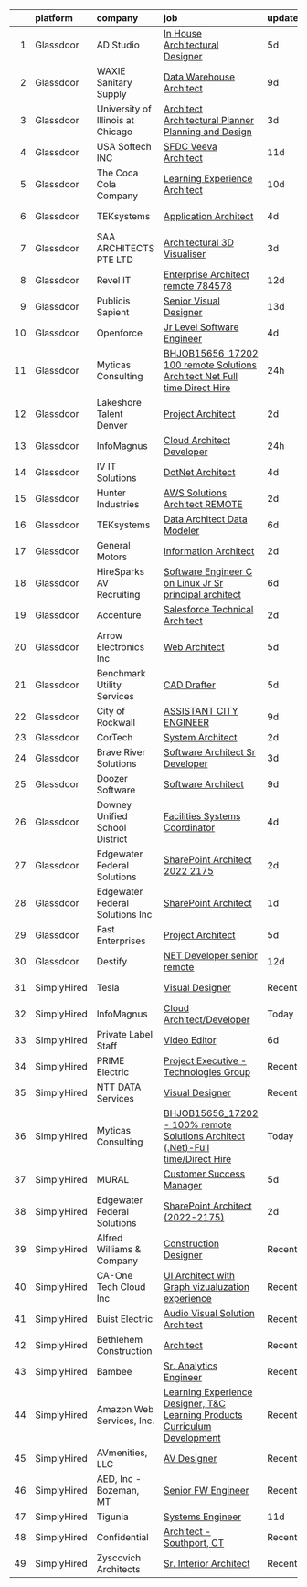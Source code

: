 

|    | platform    | company                           | job                                                                                                                                                                                                                                                                                                                                                                                                                                                                                                                                                                                                                                                                                                                                                                                                                                                                                                                                                                                                                                                                                                                                                                                                                                                                                                                             | update_time   | location           |
|---:|:------------|:----------------------------------|:--------------------------------------------------------------------------------------------------------------------------------------------------------------------------------------------------------------------------------------------------------------------------------------------------------------------------------------------------------------------------------------------------------------------------------------------------------------------------------------------------------------------------------------------------------------------------------------------------------------------------------------------------------------------------------------------------------------------------------------------------------------------------------------------------------------------------------------------------------------------------------------------------------------------------------------------------------------------------------------------------------------------------------------------------------------------------------------------------------------------------------------------------------------------------------------------------------------------------------------------------------------------------------------------------------------------------------|:--------------|:-------------------|
|  1 | Glassdoor   | AD Studio                         | [In House Architectural Designer](https://www.glassdoor.com/partner/jobListing.htm?pos=105&ao=1110586&s=58&guid=0000018113c9b071a35e6dae96044aed&src=GD_JOB_AD&t=SR&vt=w&ea=1&cs=1_baf50fb8&cb=1653894394366&jobListingId=1007889061604&cpc=923E3B470662C757&jrtk=3-0-1g49sjc4tq6h9801-1g49sjc5bq694800-19108b582bacfb16--6NYlbfkN0D-BTrVf7o3wv-hKAcNcwIx-aQOMequAHKwlG7hMu0xWMSw-BENgU6pOhmAel38EKClc6vd9imSFdw5JjbC3uOYUu1o6Iypy_ASTIwuKNe4VnySsvIs4FGaeSNHpmc0G0mHftPoqdPEs04grdansq1FErvwL0dWmu25vAN9TQe0TIg1CSDsscMSgQoTqFNvMrYcQRVGZ3fZ6oYlzTEA76ntiaUPOVEoa4M6OW16A1Vk08L2PgzDe29hEZDpC6AQRxkZ-uGjs54O-Vd6SzMYhIV9_XXFZu5O_e3IT7dW-yi4GiACjubCY9b5EDZVLsazG7hS0YB6s6ONMBQGpkHm0yzc3MdDhOi_oJAcI8kb16dFL8-rFzSGzjVbKOiddDGFz3-ReMv3bM1M7P-oSv42jbRn4pwUoCQrty5ecYdnXynVLV4SpJHuKZ03WgjioxupJKiuW4-CrfwFbtFxD_GGFMhbFtzV8T6rC__JyZq4WTnJy84UCLHkNv3wTrk7gJUgP8-j1_tjick6Kg%3D%3D)                                                                                                                                                                                                                                                                                                                                                                                                                                          | 5d            | San Juan, PR       |
|  2 | Glassdoor   | WAXIE Sanitary Supply             | [Data Warehouse Architect](https://www.glassdoor.com/partner/jobListing.htm?pos=110&ao=1110586&s=58&guid=0000018113c9b071a35e6dae96044aed&src=GD_JOB_AD&t=SR&vt=w&cs=1_0e996e4c&cb=1653894394366&jobListingId=1007878691038&cpc=149B3D5996025BBA&jrtk=3-0-1g49sjc4tq6h9801-1g49sjc5bq694800-206d407dafcb9992--6NYlbfkN0D2S4iDBZuMoA0UekN6UYlDCYQzwFlkBPN0crDi0-G1j560yKqXnTvkMdApIra1a2qy1H9I3ZwVk-Ski6IYXNRGBlFjfgH3tkdBe5xemspwWjQAy8YF_KePsP5gsqr067xqiKrOq1BGcK4IvuzP-awmcQCrW4911w2m9Bceea-exuITdTU98FFRPUlgE5geV1Lb3LcCFgZrYEpd1gwBo9KpVen624gSeJMq4hnWr0DU9EGallXFUSIrCysuMhiqvfPzC8lpq9MFB4MBRAZPl2DrYu06FiJdeVHewSVavCl-lxzWHNx5uUhR8qJjyRK8qmJh7EimN-gTWI9JsqfjJaLE6nHqQLKRmsOgra8idIDZeQ287KhRSkVaRvwXv5xGdKPi1zfqgRwL2HZo3y5M3giGp4eRhCMF88JgJ_KJH-xU9KgorSiJh5VrKH6efd1IpeulQ1V9gZPmnUmv_JR0LCv198NZIHQ_Gh6qFy0nW_MQ1_N8Nxsbzbc1x8xc5xfrSEiIA4pzk-ysT6uc1wEjBHg6264kTOKR15Y3quIYYrEf4Nh5JDdVLF98cTzRPjhMAba4P0W1yBgBI_J3W6Al3baFroQB6OIV9QC7VcFITdbS9gvDCvBAqYlxXaex_v9QvlMsGYnIHZteCLTQjozY0USmH4SQjTkxXPGMpZoj5EA-b2NVi8Iwf_2BCy_9yFP_T5vYktmsZ72kdtPo6oIV6DDg)                                                                                                                                                                                                                                                  | 9d            | San Diego, CA      |
|  3 | Glassdoor   | University of Illinois at Chicago | [Architect   Architectural Planner  Planning and Design](https://www.glassdoor.com/partner/jobListing.htm?pos=130&ao=1136043&s=58&guid=0000018113c9b071a35e6dae96044aed&src=GD_JOB_AD&t=SR&vt=w&cs=1_199c329d&cb=1653894394368&jobListingId=1007895533031&jrtk=3-0-1g49sjc4tq6h9801-1g49sjc5bq694800-42164ffbf0c8f0bc-)                                                                                                                                                                                                                                                                                                                                                                                                                                                                                                                                                                                                                                                                                                                                                                                                                                                                                                                                                                                                         | 3d            | Chicago, IL        |
|  4 | Glassdoor   | USA Softech INC                   | [SFDC Veeva Architect](https://www.glassdoor.com/partner/jobListing.htm?pos=122&ao=1136043&s=58&guid=0000018113c9b071a35e6dae96044aed&src=GD_JOB_AD&t=SR&vt=w&ea=1&cs=1_a3ac5fe2&cb=1653894394368&jobListingId=1007872762969&jrtk=3-0-1g49sjc4tq6h9801-1g49sjc5bq694800-d60aa037140f8412-)                                                                                                                                                                                                                                                                                                                                                                                                                                                                                                                                                                                                                                                                                                                                                                                                                                                                                                                                                                                                                                      | 11d           | Remote             |
|  5 | Glassdoor   | The Coca Cola Company             | [Learning Experience Architect](https://www.glassdoor.com/partner/jobListing.htm?pos=124&ao=1136043&s=58&guid=0000018113c9b071a35e6dae96044aed&src=GD_JOB_AD&t=SR&vt=w&cs=1_b2c59945&cb=1653894394368&jobListingId=1007875710685&jrtk=3-0-1g49sjc4tq6h9801-1g49sjc5bq694800-bcb532b70152b21e-)                                                                                                                                                                                                                                                                                                                                                                                                                                                                                                                                                                                                                                                                                                                                                                                                                                                                                                                                                                                                                                  | 10d           | Atlanta, GA        |
|  6 | Glassdoor   | TEKsystems                        | [Application Architect](https://www.glassdoor.com/partner/jobListing.htm?pos=114&ao=1110586&s=58&guid=0000018113c9b071a35e6dae96044aed&src=GD_JOB_AD&t=SR&vt=w&cs=1_4253bf2e&cb=1653894394367&jobListingId=1007892091437&cpc=FB7E4A1762AE5BEC&jrtk=3-0-1g49sjc4tq6h9801-1g49sjc5bq694800-39dfedb965794d5a--6NYlbfkN0AuKz8EBO1xHDEL7V2YF9xF3dC_I9B9i-Zw2Jh8clPMK9BxhHDJszxSyW718EipT5Ma8PQGL3OBj04ZbOEF8uA2DQ6h6lHTpuUJvy9sgzYAeb34r0_8LFhwKyWPoz2ee0Y-DwWpWV3yC7jD4ydfmtks7208xBiIqHeY5v6cJnKlu-JyYlzJuNS6Ee3a8xL789ZthoDCl91exeFqfQYja1pw_ucfOrTzuSl2kHYbcDbX68XduTKgnJ30mobZfPWRZtSUoEgbJbrJsMZ-fduCce4Z1ubeOtKq1MkuhV_o6GDuMyArUB9nFVx5-U8ZJwMDnnXf-dve1CcZ5OhECwaHV6uhLKD3-zdoQMDSqbO_2Fq7PRPdGoz_dJJBu7o9UVCG2L0mDzmyrMJBh6MINmtvhiXZWYkxw1Tu_g3fhx93y15LbyEJokawfGev8oBnuJM3COhySt4alHRcp2z9FitqDu0RK9hsp6TA0tH9q38_v-cXSifj9T5vUJdfFPofXw0cxH0_ocdzc00yWICQm2sOBbc89PSylBO2DPIh3LJrvvmv8hJWW7Yl-Cep2CIHa7ohMxQLTNOrl5p1FVfKXaD0rkVKF71rpIw3leaHE6OojEYy7F0goNT0l45vBfNYMOjUS7A2mvOuW0v76LDzIOiq78l2nWkYg7lTNYeHgJI6LrNM3J_qAmtBZAwHwuwk6kzYcLfN67McVeyp84wspCbxbeHHWmY2iT_PWZO4c36Kk5sd4GYWoaQOqo5LSJjE3peM1g8olsHZYMBd43S1IArjdwZqhEYUB5OKWAB1wBYvf2hrSJQhcLuyGzLIFF_G2R0bdsBtYCTkaGJF1u0fQurKuHyn9M1SG6qfLqypf3PGCO13kk-mlam9_WQpNmKK_K0mqiOvzJ2UEav_fmCwmzH9FHrAcV8Z8YzJ4y3p6G92feADT8WnbsORF5-lWc5C6bVYTbs%3D)       | 4d            | Birmingham, AL     |
|  7 | Glassdoor   | SAA ARCHITECTS PTE LTD            | [Architectural 3D Visualiser](https://www.glassdoor.com/partner/jobListing.htm?pos=116&ao=1136043&s=58&guid=0000018113c9b071a35e6dae96044aed&src=GD_JOB_AD&t=SR&vt=w&cs=1_9220ec02&cb=1653894394367&jobListingId=1007895936528&jrtk=3-0-1g49sjc4tq6h9801-1g49sjc5bq694800-0724c0879e11fd8e-)                                                                                                                                                                                                                                                                                                                                                                                                                                                                                                                                                                                                                                                                                                                                                                                                                                                                                                                                                                                                                                    | 3d            | Marina, CA         |
|  8 | Glassdoor   | Revel IT                          | [Enterprise Architect  remote   784578](https://www.glassdoor.com/partner/jobListing.htm?pos=113&ao=1110586&s=58&guid=0000018113c9b071a35e6dae96044aed&src=GD_JOB_AD&t=SR&vt=w&ea=1&cs=1_7cc9554f&cb=1653894394367&jobListingId=1007869479306&cpc=4B86475FAF393599&jrtk=3-0-1g49sjc4tq6h9801-1g49sjc5bq694800-5c72c945e7d424d2--6NYlbfkN0CBMkGvlwK6m9pia4-10scwEdV1tdP_EMYk-E5OaTX1bdhbKRI44EdcSf7E6Hc-PClTKx8_vAFN6T0aRQqZLH05f1_7getnEq9Q6qeBcuF5YlOqkhl6e-oClvWvx6MUfFe9pGIJy-f6gTYRApCpZWOnJ0cnYd9J_D1a7j2eKmLYpmb0TcI70Q3RVX67moaLUwqqA4J1Y27vFjhz4eTgh7lseJfytzV4hV9r727RkFO1dIR_AJ0AzsTGFwBJmPWiCRv3tGWwxUkUVAlGMz5la3z0S3E8uyGBqo7oyaN1crL21YDUPiInzVGdBYzp5AmuYvyXw8GRRCAzCRdvCcYlpZTgaH75r_UMnUWWG5AyR02mOshCY3b22vGDuMRa9iYYslYkwjOZ3BXFtiOylj__SumSbpXE04lTbnDH8xcvB8Sa56HR8sfyxmrPaTozFN11Pcj8jX5opfGPtXZQGCe1CyjmpVLd_hx_LiH6am9jZkbdEUMYk1Od4cGA-pLbmQJ_qy9OWuvZ1joGIdRxaGEijhfc)                                                                                                                                                                                                                                                                                                                                                                                                                                | 12d           | Ohio               |
|  9 | Glassdoor   | Publicis Sapient                  | [Senior Visual Designer](https://www.glassdoor.com/partner/jobListing.htm?pos=111&ao=1110586&s=58&guid=0000018113c9b071a35e6dae96044aed&src=GD_JOB_AD&t=SR&vt=w&cs=1_58381ed5&cb=1653894394367&jobListingId=1007868555575&cpc=1160948BCBA38B5B&jrtk=3-0-1g49sjc4tq6h9801-1g49sjc5bq694800-3845dea2c457f339--6NYlbfkN0AifcpeK-Nu936wgy-BS7owxv6Q_YD1znLiY0Ck5crXdIgVxXdAJC_ai_wOszhxY9Qt7W4kwCDJt2vuOdhKEVqSxcuIrWWsOZnf0UacEImWmsW-NZSB70L06Gei5iElPccWmk5dfBrtp7ertIqu3R67WPiMdJxSCrvV4St-Ai0d3RnPExlNn9RV9IbgevHraJ0OjLhx5foKVVW2gFlQIPvEFyE5nJfOlRJBi5sy6ZH0xmrFAXgIbQtjjVGraS4vej65k5wpFm4PTBFuczah0b6-HfL82MRPPFctzAvuMzNnjTrXhrnm-Xr4EVKR9MJliIl4Q3CfPxg_Sn0zA2_k07ZXC9oP5rj53N9r9MPkfYavZOeFMQSHMBWpE4WV244ycGigJ2lJwyX6CmUhC5OsJFDodFEGA8fOx49bPIf9avEQU6YmMufqObiWsKhzwHSDZlDRJo_MOqTlV1QK5ZSXX9Xn8UmVQeYlVAfseYYs7Vksaz19EoDd23DDVSTKYf0lws5cW_V9HNCBVl3xPEIFZnrkHH4Ogd3fP50iWUdnbvJxHoFFtiIlzyoUWt9PJENO5wAbno2b5WVARzj5S5NkvTVR)                                                                                                                                                                                                                                                                                                                                                                                    | 13d           | New York, NY       |
| 10 | Glassdoor   | Openforce                         | [Jr  Level Software Engineer](https://www.glassdoor.com/partner/jobListing.htm?pos=123&ao=1136043&s=58&guid=0000018113c9b071a35e6dae96044aed&src=GD_JOB_AD&t=SR&vt=w&ea=1&cs=1_ede25f03&cb=1653894394368&jobListingId=1007892676413&jrtk=3-0-1g49sjc4tq6h9801-1g49sjc5bq694800-5ea7827f34cce930-)                                                                                                                                                                                                                                                                                                                                                                                                                                                                                                                                                                                                                                                                                                                                                                                                                                                                                                                                                                                                                               | 4d            | Remote             |
| 11 | Glassdoor   | Myticas Consulting                | [BHJOB15656_17202   100  remote Solutions Architect   Net  Full time Direct Hire](https://www.glassdoor.com/partner/jobListing.htm?pos=117&ao=1136043&s=58&guid=0000018113c9b071a35e6dae96044aed&src=GD_JOB_AD&t=SR&vt=w&cs=1_a5d178a4&cb=1653894394367&jobListingId=1007901929822&jrtk=3-0-1g49sjc4tq6h9801-1g49sjc5bq694800-e765e86ca19d8935-)                                                                                                                                                                                                                                                                                                                                                                                                                                                                                                                                                                                                                                                                                                                                                                                                                                                                                                                                                                                | 24h           | Remote             |
| 12 | Glassdoor   | Lakeshore Talent   Denver         | [Project Architect](https://www.glassdoor.com/partner/jobListing.htm?pos=104&ao=1110586&s=58&guid=0000018113c9b071a35e6dae96044aed&src=GD_JOB_AD&t=SR&vt=w&ea=1&cs=1_8ba081e2&cb=1653894394366&jobListingId=1007899159765&cpc=34670CD602BE5E55&jrtk=3-0-1g49sjc4tq6h9801-1g49sjc5bq694800-79471eae7934f37a--6NYlbfkN0BK9GXDcakwdiqmeo8o-2GvkYnmPkq7xevAHdeF_847qlv52V46Uj_2m20knjSWYHNo05C62vIcK29WFEcgppWfi-JXOpC5yKNYy3yyYXDgFCDKll17vDtWQ_i_BudF7nC_SNemDLUlkJIZ2q7nvmdBIPLaNEGqRlW6BOprjfeB16yvNnkWQcSuhStiIXjqyIaKchG1HSiStk6ZpoOb47z6sxwCE81FTx4H9vYshUWZTIWGftlWJgQGOf3REIc0RZIFV3JRI9BSuaKraV-nDbLCN4DAg8G9JDMvNlXXCONgnYfzfZA1beUh0wkXF-sm-zyo4JwuU6G3m1rz99fkTX1whk12Ai0DOmTT-AQQ8DshKLSz88FpO7DDfP-0hRhnJgYtIZLSEGPiyXBMsTBA42TbEfnqBCAR7V6O_B36v5-G7M2sYQ-oorFsok-VFz6fZNtc7RNtKkeZnLvnMG7_hu46R0CcNyYpoHI2TuhF3xan8R48QjMrhHefgO2Xko7CdWY%3D)                                                                                                                                                                                                                                                                                                                                                                                                                                                                      | 2d            | Denver, CO         |
| 13 | Glassdoor   | InfoMagnus                        | [Cloud Architect Developer](https://www.glassdoor.com/partner/jobListing.htm?pos=121&ao=1136043&s=58&guid=0000018113c9b071a35e6dae96044aed&src=GD_JOB_AD&t=SR&vt=w&ea=1&cs=1_6f2c4191&cb=1653894394368&jobListingId=1007900841722&jrtk=3-0-1g49sjc4tq6h9801-1g49sjc5bq694800-bffecfab8b086100-)                                                                                                                                                                                                                                                                                                                                                                                                                                                                                                                                                                                                                                                                                                                                                                                                                                                                                                                                                                                                                                 | 24h           | Remote             |
| 14 | Glassdoor   | IV IT Solutions                   | [DotNet Architect](https://www.glassdoor.com/partner/jobListing.htm?pos=120&ao=1136043&s=58&guid=0000018113c9b071a35e6dae96044aed&src=GD_JOB_AD&t=SR&vt=w&ea=1&cs=1_7edc2dc6&cb=1653894394368&jobListingId=1007892304137&jrtk=3-0-1g49sjc4tq6h9801-1g49sjc5bq694800-d2d038cb68839760-)                                                                                                                                                                                                                                                                                                                                                                                                                                                                                                                                                                                                                                                                                                                                                                                                                                                                                                                                                                                                                                          | 4d            | Remote             |
| 15 | Glassdoor   | Hunter Industries                 | [AWS Solutions Architect   REMOTE](https://www.glassdoor.com/partner/jobListing.htm?pos=127&ao=1136043&s=58&guid=0000018113c9b071a35e6dae96044aed&src=GD_JOB_AD&t=SR&vt=w&cs=1_f7059970&cb=1653894394368&jobListingId=1007899603056&jrtk=3-0-1g49sjc4tq6h9801-1g49sjc5bq694800-04cc85d41cbdab8b-)                                                                                                                                                                                                                                                                                                                                                                                                                                                                                                                                                                                                                                                                                                                                                                                                                                                                                                                                                                                                                               | 2d            | Remote             |
| 16 | Glassdoor   | TEKsystems                        | [Data Architect Data Modeler](https://www.glassdoor.com/partner/jobListing.htm?pos=115&ao=1110586&s=58&guid=0000018113c9b071a35e6dae96044aed&src=GD_JOB_AD&t=SR&vt=w&cs=1_daa8689e&cb=1653894394367&jobListingId=1007887201082&cpc=2CAED5C921A5F994&jrtk=3-0-1g49sjc4tq6h9801-1g49sjc5bq694800-4d433e44e5a63ff1--6NYlbfkN0AuKz8EBO1xHDEL7V2YF9xF3dC_I9B9i-Zw2Jh8clPMK9BxhHDJszxSyW718EipT5NKaByFiiqCbWKoBegVSJ4wgTkg8ytT1OicQjCEyYoNKG3mBdx1f8MAd7PQvXsPUdtOwLd9T_Zxlpl4OPWfchqYFbwaVYHfhl8xcMTs9TI7bsKssSa5ngLsMELxNZR9yDVQougxygd5rJc0Dw5QUoK996B5cz9CXrgPnHgrNW-mwr6lEo3sEIulIt2-rPDddkjf5ey772yprfvvRR0YOkD7E-5wGxPSXVDQ7WZVJnAK7jxuTDIic4Vd_nW0B0mrfZj84Y90zqfeVa4okU4qm8-aTLhkH8BzyBQU4ruZmDa4k0DDoBPaG3Yilv2REIstmobFnL8rKkb86iHW1wvtaS9AF9KK0vsH8l_g9t-TJKo3te1c5Rxyb6jtLsommaUNUQSwXu9defugsaDFY9mPfOch32Ah14PGlIRQPBDreOev3uEDobbG3x1fkgdzhhbasO-v9AC-RlZH5FBowO_QF5qOzMgxiDGFc_zi6VGDgFmjt32MJZ01oX31dY7hoRn8d5Z3R-fvi4-n1d3J6XBaUKHVCcRf5Oqgnp7zSGZyU5JVfmlrE_yqSuTRnuZfugyStk2EkpQ4SmqdwyZdcxJ0KZQnVkqPsiBoCXLDOgKTOxzq_qyXWlWCRqstYUtrCZBkzbJ50k6Ea_R9He6zjdwvEfSAdUiP6mBPI3lIJBNQkpcN8W-VfH0Tai7_UqhRw4MYqIVoaIeOnH1cH8rZPJ53H91hM2g2P0vU8fUZ4Qlz1nbiUHR8MnlVNkOt_bWb8nI1aPMUp1sJRmkel3RXIqgO3XewOwxlLYjaAQC290MkYdMD-kOsDSALU0ulrXXUvK3N7YH-ja3mzOIOrgrolSDmBQ6Xjab0_w8k_WhYxsu3OpfzzTiq-7C35cGnzMlYEyqIljE%3D) | 6d            | New Haven, CT      |
| 17 | Glassdoor   | General Motors                    | [Information Architect](https://www.glassdoor.com/partner/jobListing.htm?pos=118&ao=1136043&s=58&guid=0000018113c9b071a35e6dae96044aed&src=GD_JOB_AD&t=SR&vt=w&cs=1_5edba6e7&cb=1653894394368&jobListingId=1007899190976&jrtk=3-0-1g49sjc4tq6h9801-1g49sjc5bq694800-31d5e255a4c496f0-)                                                                                                                                                                                                                                                                                                                                                                                                                                                                                                                                                                                                                                                                                                                                                                                                                                                                                                                                                                                                                                          | 2d            | Remote             |
| 18 | Glassdoor   | HireSparks AV Recruiting          | [Software Engineer C   on Linux    Jr  Sr  principal  architect ](https://www.glassdoor.com/partner/jobListing.htm?pos=103&ao=1110586&s=58&guid=0000018113c9b071a35e6dae96044aed&src=GD_JOB_AD&t=SR&vt=w&ea=1&cs=1_7ff0da33&cb=1653894394365&jobListingId=1007885382226&cpc=BD04BF404FBE42C1&jrtk=3-0-1g49sjc4tq6h9801-1g49sjc5bq694800-34f2705886330289--6NYlbfkN0CgISsLKYw0qJRFWluNVVgIYeD3xM8qesrjCvAKwjwwKRRPjUQ9c-BUFoR2trqTDVeCgCgHOPAVGuXbeUgycvw_jN1d-eJ3P-vRZ7AV8nqH0ZbpDvIFo7FNPGDvg7JtUB4WUdECBN4IQE4DrkkS-hrPf1fGljj_wRkXWY3bTKF_R_2wQj3F0mHxI2oZOJIo8nccCFrXsvq06CS8379Y0jLuJQiUnzvOXh1mxJxanRMFUclUR-XZDxokQGov2eSQD9JW2yLJyBvOKm8FNqDkXeC8DpZXiRLlchYwyCuZYihIaycfkeYR2eE7sDdOQZn3wGEXzJFo_5-NKCeeJH68izTdXNQ9KN95pW6tRqO6LL65sNbVbfIJC3UOOQhrkXQtUXv6efJxaWQ9DmboeaGg0IeldGbyaMGH7ECl4HwWbdEmA4Aacx5oHBAt2x_38caXRhRjS3lWTBiFg7_sTkT67PISfqAt9yfkVtpwe00LHF1hGRJDuAJjYjV6IxJc5BxfxM3oXrxcsw5o3aKTP1YrZfMmIgSWAcCvgVUabGHDBGgYLVPkFWXK7zlO)                                                                                                                                                                                                                                                                                                                                                                      | 6d            | Remote             |
| 19 | Glassdoor   | Accenture                         | [Salesforce Technical Architect](https://www.glassdoor.com/partner/jobListing.htm?pos=128&ao=1136043&s=58&guid=0000018113c9b071a35e6dae96044aed&src=GD_JOB_AD&t=SR&vt=w&cs=1_83530df4&cb=1653894394368&jobListingId=1007899473826&jrtk=3-0-1g49sjc4tq6h9801-1g49sjc5bq694800-3750fd70e7be0d2b-)                                                                                                                                                                                                                                                                                                                                                                                                                                                                                                                                                                                                                                                                                                                                                                                                                                                                                                                                                                                                                                 | 2d            | Florham Park, NJ   |
| 20 | Glassdoor   | Arrow Electronics  Inc            | [Web Architect](https://www.glassdoor.com/partner/jobListing.htm?pos=109&ao=1110586&s=58&guid=0000018113c9b071a35e6dae96044aed&src=GD_JOB_AD&t=SR&vt=w&cs=1_c2f81baf&cb=1653894394366&jobListingId=1007889709339&cpc=7F6F94E2229B3AB5&jrtk=3-0-1g49sjc4tq6h9801-1g49sjc5bq694800-6a43c73466e37d72--6NYlbfkN0DU7nQRDbH4s4aLIJcXdF8O4sVsxvpk95xASanc1ljvNVyXZw4Rjv6EyseQPZ-6KT44CrzJMmt0BqtRpxLV0Qj8jvxoS-Rya_vHEr6zgFGy2V2II9RXOUWmrKQhxjYKm_-hfXghbOylqRKliG9tWcmGGp2OqHvJxvzRdaTzB3t0p-4OnaY03pQFlJiCR4AQtlPA2f015xF8c1Hwd7binlDz9_oHWoCrpm9YPRB18HGNRS84UEFba9ca5r8kGGCv_SshM3Xix0oAwi4Jdyw1oTcM7lxKgjHOnc0_ZhDka3966YRBsp15eS1WOlG5XSS5ug0_bl6kzgUcmY4yG5jfM2PKrsf7KUsa7e9Hulz5TXxkYa6W5v1AzkomcuxbcLigRdI9I3gu6SV8o8Jt7eUMJEjc234amEHgnpctSldcpZrYh8an6t-FCUMcWXhzE_1zB55Lncmppy9eF9PuGNZjA7wIYc48oMKPqzouJS2xPGIiqH1H6iI_3YgK-Dogz8wSv1WqltoH7o7MOb40lF-m_2L5kohjLT5by_KZCVPV66W4i5k5bH9N5Y9F)                                                                                                                                                                                                                                                                                                                                                                                                                             | 5d            | Centennial, CO     |
| 21 | Glassdoor   | Benchmark Utility Services        | [CAD Drafter](https://www.glassdoor.com/partner/jobListing.htm?pos=102&ao=1110586&s=58&guid=0000018113c9b071a35e6dae96044aed&src=GD_JOB_AD&t=SR&vt=w&ea=1&cs=1_5ebe0f04&cb=1653894394365&jobListingId=1007889678456&cpc=8EB93B92E86712D2&jrtk=3-0-1g49sjc4tq6h9801-1g49sjc5bq694800-0c45136065f1a199--6NYlbfkN0CNayYzF1mBaI40OgT78t3Q2d9IxlwDzhsYR4HK7epYUZCohPvzHvjfGCh9xHVFkwTMkwr7TaiuIZ1Qr8SgOepsXG-TNPhBG390zDp9_t9f8icKzRw-BVJZTkMm15zJWP2BE2WPOfZMy2h9BEFckqruuvhTsF6z0LLZyi4gH5HlBWfJkBVFn-VcEhP7UmZxwEuK_OBAbCmoCH441BzVXkktWdaPLnmc85sikmMQy3psJenfCbz4_tLdCax4ETpBpWdGlX7EJk9zFT3rOCsh_AJ_rJTMYD3vHpyRfZANk3mtDmh0nThHqnBMfHLCl1XQVZ-dpzDIcy7fUPc3VWtEMWfYiaDosSmn_ONFCVNfaULQjwpVyENPTfeeN6y50DF6oruFYv2dHB28vrSVefpDT7mBhfeCLFvKB0agBi70vLMS_HNMcpRLuKr17XCN6DYpqXiPqdop8G5TQ1q4LKiPzLEQdrS7pRHbX8t4p2jXVNp-W0ovLoZbIgni)                                                                                                                                                                                                                                                                                                                                                                                                                                                                                          | 5d            | Sterling, VA       |
| 22 | Glassdoor   | City of Rockwall                  | [ASSISTANT CITY ENGINEER](https://www.glassdoor.com/partner/jobListing.htm?pos=129&ao=1136043&s=58&guid=0000018113c9b071a35e6dae96044aed&src=GD_JOB_AD&t=SR&vt=w&cs=1_2047ed30&cb=1653894394368&jobListingId=1007879448365&jrtk=3-0-1g49sjc4tq6h9801-1g49sjc5bq694800-664fd38afeeda4d2-)                                                                                                                                                                                                                                                                                                                                                                                                                                                                                                                                                                                                                                                                                                                                                                                                                                                                                                                                                                                                                                        | 9d            | Rockwall, TX       |
| 23 | Glassdoor   | CorTech                           | [System Architect](https://www.glassdoor.com/partner/jobListing.htm?pos=112&ao=1110586&s=58&guid=0000018113c9b071a35e6dae96044aed&src=GD_JOB_AD&t=SR&vt=w&cs=1_734859c6&cb=1653894394367&jobListingId=1007898534898&cpc=C4A69CCDBB3B9599&jrtk=3-0-1g49sjc4tq6h9801-1g49sjc5bq694800-d4f15706c3669a16--6NYlbfkN0ATCZlh4at3dJuJ3v9QYE_c1VOYF6jG6qQshNoY64OlFGro_RWsbK-5ynCDKvaI-PAUwL6fXW86CdroeIRqKg2Xt2b2HsROlQhk-OFAvwWFakr-HddbWRcwJvCbRK2FmuuXbaGvltOkimYgUtKBlnqMswkx6AfpkigU9T-sDVimxIe4jUyaVu38vuSh4mBqKOW6b6U_r4EN5dHfxxzpDQ5vm1sFkALdVfDAFG-KNbahuPxMKqOuuwV6E5xpPP-n8N7i5UnmrA55MaGQqY-E3Yn9J4svOv0LVsiA_kGEL8QxQX1Os-dltrSolxClYMCQE6extQxr8SnllXQ-VqtzrTGZzQZSvFrMbix27610UxwN6VEnRb4mWRMdi5Ftn-TqtBF0c3bgnLr7Lxg-qTL9lCQQ4Tl-mVjB6i6b1tietLRyxWnOEE5VBe2yP9-8AS5dQlGyBb5SFAK1b44H6jBxm2X84pm_rrDT3o5BaM7jzmiCCaQQbqIhnppXYSF_sW3UXmiLJ80neHH4GOQq9Q9JpRwblKf3zCQd9FOobKEdFOhjO7BKmjVzebf8Jauvn_Gdfc4gqrluPDYW4nJquMt0cPxd)                                                                                                                                                                                                                                                                                                                                                                                          | 2d            | Hilliard, OH       |
| 24 | Glassdoor   | Brave River Solutions             | [Software Architect   Sr  Developer](https://www.glassdoor.com/partner/jobListing.htm?pos=101&ao=1110586&s=58&guid=0000018113c9b071a35e6dae96044aed&src=GD_JOB_AD&t=SR&vt=w&ea=1&cs=1_bf0e0cd0&cb=1653894394365&jobListingId=1007896395115&cpc=89EC99896709E7C2&jrtk=3-0-1g49sjc4tq6h9801-1g49sjc5bq694800-6378d28e90360686--6NYlbfkN0AvNVEfv1kOT9Yy8e23i-pPZ67KStY5Vhd2RUeAoNihzwSafqY5EJ6RMk-s-XMnhRnmNU5ekSpIsWgD1p-HDnt7cRANvAKfrl6Rh2wx8PFgUWZ70tQ91Bew-sFrT1yD_cCwjy5oMKyFTc4cVFb58BP-HZdOSruOIg-cGLkj_3kv93re1xsLDWfbGjOogznIRnSFwB0qYzNHAVG1NAkDSp28j656UY4Jke1qHu5rNcFcXtjkaDDrszS8Eat_l4XALn-k5N2NEOghxp8nsQjHC-qypcOWPIbH9Te4PXRsNWlMvA4cz9SkFB_Yv_EhzhAKOxqwojaIL4hXdxDrO0jRsjZ1DgO6w0XfLOzoUcd6FCpfJI3RGkhKilyz1GVeMs1giUdPd9wr3sbrpQyaT4qyTRe0TOrvrWEVA27IaD1ePZCCWBV1xErRdI3hKOJwznONl_4ua9U7PsaxxDUbWhWQTeaTGUMna8iK7Q_aMURCvkgP0iu2HJ3i7eEdPV5IpzwEfxKFiSf7PIGR1A%3D%3D)                                                                                                                                                                                                                                                                                                                                                                                                                                       | 3d            | Warwick, RI        |
| 25 | Glassdoor   | Doozer Software                   | [Software Architect](https://www.glassdoor.com/partner/jobListing.htm?pos=108&ao=1110586&s=58&guid=0000018113c9b071a35e6dae96044aed&src=GD_JOB_AD&t=SR&vt=w&ea=1&cs=1_a9b8e956&cb=1653894394366&jobListingId=1007879841117&cpc=9EDA28EADF1DF7F0&jrtk=3-0-1g49sjc4tq6h9801-1g49sjc5bq694800-ea01bb001ee1caf5--6NYlbfkN0Bg38Of9YQ3kJV2XUPt6TrE35Uahq87aC81g7ntBBDzDpyHUexIplzp1GAF2H_qH4hAVtvIPrVT_C0qMdosoHG6hJq6wvDiwAaX3kxDeFcihduHLmzI-YbXE-RM6UIklKSyx_3Q9kLdqhXquhTC5ZWFmSuyKgcbHZZbsbZGBWt_0ezxVLiPMBkdxW9CZhV3q4LmW5AEoLMGXwckbQWg_Zyy55Pt3-tiLLWVCwDKpg7xTKrrFKnJMbcnqihrEctpOh34zvWND46jvR16gIqSOtIEGY5Qgczx0rUafMeR3I9C8mvZ0kYHNSny5LuJ5HDRfprTtoJNHUPFEwacGs6PicFDoc6-ARvVRF_0F4D20qYZ6b-tzQVR-8mRvPs7uycP7LShZ3-TDHcZJyCoxTedHLUMiSnM0GPQtmgWdUebcch3Fv_uj8gLhEwAxQpPJuNWOLfXFnSNxFVVx0Aor8YUL0R8d0asuMDyI12sVTwhPIyHv1MlDnDNo40RgwTzzCn7X04%3D)                                                                                                                                                                                                                                                                                                                                                                                                                                                                     | 9d            | Remote             |
| 26 | Glassdoor   | Downey Unified School District    | [Facilities Systems Coordinator](https://www.glassdoor.com/partner/jobListing.htm?pos=119&ao=1136043&s=58&guid=0000018113c9b071a35e6dae96044aed&src=GD_JOB_AD&t=SR&vt=w&cs=1_190bcdf8&cb=1653894394368&jobListingId=1007892835251&jrtk=3-0-1g49sjc4tq6h9801-1g49sjc5bq694800-e7bd684fc653d70f-)                                                                                                                                                                                                                                                                                                                                                                                                                                                                                                                                                                                                                                                                                                                                                                                                                                                                                                                                                                                                                                 | 4d            | Downey, CA         |
| 27 | Glassdoor   | Edgewater Federal Solutions       | [SharePoint Architect  2022 2175 ](https://www.glassdoor.com/partner/jobListing.htm?pos=107&ao=1110586&s=58&guid=0000018113c9b071a35e6dae96044aed&src=GD_JOB_AD&t=SR&vt=w&ea=1&cs=1_8432a678&cb=1653894394366&jobListingId=1007898785636&cpc=FAE5E775D180B2FB&jrtk=3-0-1g49sjc4tq6h9801-1g49sjc5bq694800-b45dca0ca496fb65--6NYlbfkN0AIFEj7OwwAaW8MxsPidlUJh3RdVKhD19kZp-Vgdbag3MBEUUDxitA_KC9VcCnJCb5Hw2t4QOwi9O5O7VgwnkzX-YTGpxzfLTgqpAb19YTzwq_0eMRg249H2faArMwvDKi0arrnlFlsoi705417IEjttNpdG2iwa4qfFtgYMRttmo2A8AppGF9cVrIdEi14hAalz-Gbvdq8j13uguLFgPyiKI60sSWQ5V04Awd14Su2sqg4AoYVYcsiglpFIjrmJBXzOiWUNPoLVFc0E5_R85QCVvYxC9B4CCOEbE5NtVkhCrfmhsdX_nVR2myV7qJhUMxUrR_B2NHCCtk0u8B9jq48aJ5VmueOSoLJyFWUr_bgzyCCbT0hBCKirphxgLKgtB-MVq5yvJ-z4Y8lCjatpf54IS4il4Y6WVPsmfO0vH3mXvCo28gJH46_y_-rzF4iSTGQJAxyu0ZVmJ7Mv2Y4a_XOqZiSgH196wqIfVMfcjJFDtl1tq0RiCmRLiGZObyQoU8%3D)                                                                                                                                                                                                                                                                                                                                                                                                                                                       | 2d            | Remote             |
| 28 | Glassdoor   | Edgewater Federal Solutions  Inc  | [SharePoint Architect](https://www.glassdoor.com/partner/jobListing.htm?pos=125&ao=1136043&s=58&guid=0000018113c9b071a35e6dae96044aed&src=GD_JOB_AD&t=SR&vt=w&cs=1_980185cd&cb=1653894394368&jobListingId=1007899883235&jrtk=3-0-1g49sjc4tq6h9801-1g49sjc5bq694800-749d94f27bfcd4f6-)                                                                                                                                                                                                                                                                                                                                                                                                                                                                                                                                                                                                                                                                                                                                                                                                                                                                                                                                                                                                                                           | 1d            | Carlsbad, NM       |
| 29 | Glassdoor   | Fast Enterprises                  | [Project Architect](https://www.glassdoor.com/partner/jobListing.htm?pos=126&ao=1136043&s=58&guid=0000018113c9b071a35e6dae96044aed&src=GD_JOB_AD&t=SR&vt=w&cs=1_b2184b16&cb=1653894394368&jobListingId=1007890623909&jrtk=3-0-1g49sjc4tq6h9801-1g49sjc5bq694800-36247ca9a0153451-)                                                                                                                                                                                                                                                                                                                                                                                                                                                                                                                                                                                                                                                                                                                                                                                                                                                                                                                                                                                                                                              | 5d            | Centennial, CO     |
| 30 | Glassdoor   | Destify                           | [ NET Developer  senior  remote ](https://www.glassdoor.com/partner/jobListing.htm?pos=106&ao=1110586&s=58&guid=0000018113c9b071a35e6dae96044aed&src=GD_JOB_AD&t=SR&vt=w&ea=1&cs=1_57c8c0a8&cb=1653894394366&jobListingId=1007869379842&cpc=0A88B0016E52E137&jrtk=3-0-1g49sjc4tq6h9801-1g49sjc5bq694800-b444061517f05aa7--6NYlbfkN0CQH5Y65sxWXODgD5tfIGp57xKqIarueLUMJ8RzFV-2fShMUiZW-bb5G-uOPJWQiIk-QFw8-JFDAPJR5uVhxv6NK971YEHxacS4NmYYSfB-c-hSK3rWoHlc7m7VtRfnv1m8_-4VXCQTpFi9UmiLvMGAC8cDZpOSQAq3QVHFoz3yHCgkz9w-L2Sxwq-Mlv06iu38ZGtQcg_XqZ8eZdsF0eXA-lT7i_NNOLoIHwuspID44WoA_QwzyIim3fslcG5SCF6K-ev7BSu8INDlWCYaGwSetb5qTEir0TmjEpGWuLQzIDkhu9bhqpLx_9DM6mJohagaIVTtG-C_hGmIeto37ku1nahg7pgf88IXl6KYzU-ZfQ7ORnWPCKWdIqgtDcr4jiSP3iopgAtJBqZW-duVCMjT9ecJC-NMrH-StX7s-V-jRHxJ2s2oftnwWIkOcU4h81KQ4kE3-tTT7L6Ki-8ZnMKtzRMZrC6xVRK8tuKztfG8oMICwZQ-W4gFqnmdjmpqbIQ6r6gc_R5rWA%3D%3D)                                                                                                                                                                                                                                                                                                                                                                                                                                          | 12d           | Remote             |
| 31 | SimplyHired | Tesla                             | [Visual Designer](https://www.simplyhired.com/job/8xa7SsHkWQizRBz7HRMgc0sut82wRjL2HB4GxCDCe5d307YkKcUF3g?q=visual+architect)                                                                                                                                                                                                                                                                                                                                                                                                                                                                                                                                                                                                                                                                                                                                                                                                                                                                                                                                                                                                                                                                                                                                                                                                    | Recently      | Hawthorne, CA      |
| 32 | SimplyHired | InfoMagnus                        | [Cloud Architect/Developer](https://www.simplyhired.com/job/FrnLbt1EkkTbldedsi3P0QgrR9Y0ni5M-rOEKEwgnM3BMKjvT5_GbQ?q=visual+architect)                                                                                                                                                                                                                                                                                                                                                                                                                                                                                                                                                                                                                                                                                                                                                                                                                                                                                                                                                                                                                                                                                                                                                                                          | Today         | Remote             |
| 33 | SimplyHired | Private Label Staff               | [Video Editor](https://www.simplyhired.com/job/rfyD7-oJ6q7aX3hwSWvaNhBo7ZlpGY4VqE3cA8PkIuCQARAwRmtd8Q?q=visual+architect)                                                                                                                                                                                                                                                                                                                                                                                                                                                                                                                                                                                                                                                                                                                                                                                                                                                                                                                                                                                                                                                                                                                                                                                                       | 6d            | Baltimore, MD      |
| 34 | SimplyHired | PRIME Electric                    | [Project Executive - Technologies Group](https://www.simplyhired.com/job/2itCAH_GV_8YDQ1Xp5WIOMD6N9tQozF6T8L87g8drBuvkQO4mZE2MQ?q=visual+architect)                                                                                                                                                                                                                                                                                                                                                                                                                                                                                                                                                                                                                                                                                                                                                                                                                                                                                                                                                                                                                                                                                                                                                                             | Recently      | Bellevue, WA       |
| 35 | SimplyHired | NTT DATA Services                 | [Visual Designer](https://www.simplyhired.com/job/IxtYumr_vbsClm41tggEVxS0joR2Aj4Sn8lZzSaEKKayaYvcD8Rsvw?q=visual+architect)                                                                                                                                                                                                                                                                                                                                                                                                                                                                                                                                                                                                                                                                                                                                                                                                                                                                                                                                                                                                                                                                                                                                                                                                    | Recently      | Remote +1 location |
| 36 | SimplyHired | Myticas Consulting                | [BHJOB15656_17202 - 100% remote Solutions Architect (.Net)-Full time/Direct Hire](https://www.simplyhired.com/job/zS59uO35j5_qmKtMeGEOFd81VBU252Q6-WCzOFXB1ylRbJoYtkz3kA?q=visual+architect)                                                                                                                                                                                                                                                                                                                                                                                                                                                                                                                                                                                                                                                                                                                                                                                                                                                                                                                                                                                                                                                                                                                                    | Today         | Remote             |
| 37 | SimplyHired | MURAL                             | [Customer Success Manager](https://www.simplyhired.com/job/Ehl62WXbO6Bw-qfKCwXeU3joA7Eb4i-52U32nPyGxrKB9JCf9wehfg?q=visual+architect)                                                                                                                                                                                                                                                                                                                                                                                                                                                                                                                                                                                                                                                                                                                                                                                                                                                                                                                                                                                                                                                                                                                                                                                           | 5d            | New York, NY       |
| 38 | SimplyHired | Edgewater Federal Solutions       | [SharePoint Architect (2022-2175)](https://www.simplyhired.com/job/515eqSLP2xSW1VCVIN9ziVUajp_BfF3EPeCoT-2w4g23P3vMob7G1Q?q=visual+architect)                                                                                                                                                                                                                                                                                                                                                                                                                                                                                                                                                                                                                                                                                                                                                                                                                                                                                                                                                                                                                                                                                                                                                                                   | 2d            | Remote             |
| 39 | SimplyHired | Alfred Williams & Company         | [Construction Designer](https://www.simplyhired.com/job/WoRhtDbQOhNubS15VfOx8U9U6PT8vvSWWx3Or_0eUd2VnZ57jBwQww?q=visual+architect)                                                                                                                                                                                                                                                                                                                                                                                                                                                                                                                                                                                                                                                                                                                                                                                                                                                                                                                                                                                                                                                                                                                                                                                              | Recently      | Nashville, TN      |
| 40 | SimplyHired | CA-One Tech Cloud Inc             | [UI Architect with Graph vizualuzation experience](https://www.simplyhired.com/job/2MuK_2oyB6HJFd5Qs52P4rZ-CmwA0FZ5TEQKGStBYOzt6zSl2xW0HA?q=visual+architect)                                                                                                                                                                                                                                                                                                                                                                                                                                                                                                                                                                                                                                                                                                                                                                                                                                                                                                                                                                                                                                                                                                                                                                   | Recently      | Sunnyvale, CA      |
| 41 | SimplyHired | Buist Electric                    | [Audio Visual Solution Architect](https://www.simplyhired.com/job/OOQ3jo3A2fwGUCJ2ZGv5N9hn6lYH1kOZTtBjq7eabp49d0n3FKO9EQ?q=visual+architect)                                                                                                                                                                                                                                                                                                                                                                                                                                                                                                                                                                                                                                                                                                                                                                                                                                                                                                                                                                                                                                                                                                                                                                                    | Recently      | Byron Center, MI   |
| 42 | SimplyHired | Bethlehem Construction            | [Architect](https://www.simplyhired.com/job/nPOEBLrjU2xnSw2fZ9SZDP7bPQYveogf9iFYbNZXSIp4X0iY9gUG_A?q=visual+architect)                                                                                                                                                                                                                                                                                                                                                                                                                                                                                                                                                                                                                                                                                                                                                                                                                                                                                                                                                                                                                                                                                                                                                                                                          | Recently      | Cashmere, WA       |
| 43 | SimplyHired | Bambee                            | [Sr. Analytics Engineer](https://www.simplyhired.com/job/ZZXhaUcM0LBlNJs4mwREP-vrcd3Aj71umRs6e1mRMMTe34b2atO5RA?q=visual+architect)                                                                                                                                                                                                                                                                                                                                                                                                                                                                                                                                                                                                                                                                                                                                                                                                                                                                                                                                                                                                                                                                                                                                                                                             | Recently      | Los Angeles, CA    |
| 44 | SimplyHired | Amazon Web Services, Inc.         | [Learning Experience Designer, T&C Learning Products Curriculum Development](https://www.simplyhired.com/job/l85TuUOLBRBNYs-qQTcUW7GXPufz6mk2MbfYoSp4AHvw91IqgQEYyA?q=visual+architect)                                                                                                                                                                                                                                                                                                                                                                                                                                                                                                                                                                                                                                                                                                                                                                                                                                                                                                                                                                                                                                                                                                                                         | Recently      | Remote             |
| 45 | SimplyHired | AVmenities, LLC                   | [AV Designer](https://www.simplyhired.com/job/bnrybS56-pqE-H12dIBqV3NFMhNBdh-TiHwtBbI7RUPV6YPeVjzO8w?q=visual+architect)                                                                                                                                                                                                                                                                                                                                                                                                                                                                                                                                                                                                                                                                                                                                                                                                                                                                                                                                                                                                                                                                                                                                                                                                        | Recently      | Marshall, VA       |
| 46 | SimplyHired | AED, Inc - Bozeman, MT            | [Senior FW Engineer](https://www.simplyhired.com/job/zINmUZXgScoXXgS_gyiF3t60esMGL8VWIM8nJ8Kv2CvxPHXAK-fHew?q=visual+architect)                                                                                                                                                                                                                                                                                                                                                                                                                                                                                                                                                                                                                                                                                                                                                                                                                                                                                                                                                                                                                                                                                                                                                                                                 | Recently      | Bozeman, MT        |
| 47 | SimplyHired | Tigunia                           | [Systems Engineer](https://www.simplyhired.com/job/57xKHjITmWlj9RJ4778EACGHjVneOgtMNZmfRXpa13c7JAi5mLAsvA?q=visual+architect)                                                                                                                                                                                                                                                                                                                                                                                                                                                                                                                                                                                                                                                                                                                                                                                                                                                                                                                                                                                                                                                                                                                                                                                                   | 11d           | Remote             |
| 48 | SimplyHired | Confidential                      | [Architect - Southport, CT](https://www.simplyhired.com/job/m0B7RigRhBmod8CBbjhwZoqU00PKEFNQLubnDE3T31vBcN79gRhREQ?q=visual+architect)                                                                                                                                                                                                                                                                                                                                                                                                                                                                                                                                                                                                                                                                                                                                                                                                                                                                                                                                                                                                                                                                                                                                                                                          | Recently      | Southport, CT      |
| 49 | SimplyHired | Zyscovich Architects              | [Sr. Interior Architect](https://www.simplyhired.com/job/T7oet47aCOFHKQsEghPBtusux2cJdi0zmkul-G67QosaeOLXQtvx5Q?q=visual+architect)                                                                                                                                                                                                                                                                                                                                                                                                                                                                                                                                                                                                                                                                                                                                                                                                                                                                                                                                                                                                                                                                                                                                                                                             | Recently      | Miami, FL          |